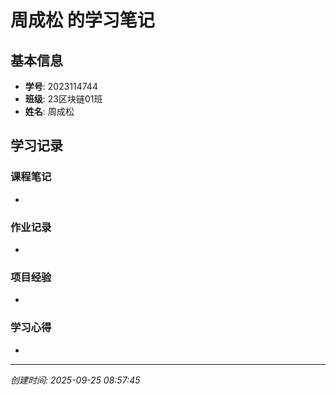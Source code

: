 # 周成松 的学习笔记

## 基本信息
- **学号**: 2023114744
- **班级**: 23区块链01班
- **姓名**: 周成松

## 学习记录

### 课程笔记
- 

### 作业记录
- 

### 项目经验
- 

### 学习心得
- 

---
*创建时间: 2025-09-25 08:57:45*
